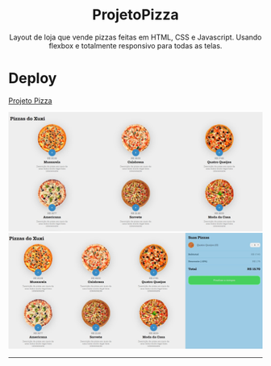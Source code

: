 <h1 align = "center"> ProjetoPizza </h1>

<p align = "center"> Layout de loja que vende pizzas feitas em HTML, CSS e Javascript. Usando flexbox e totalmente responsivo para todas as telas. </p>

# Deploy

[Projeto Pizza](https://sad-yalow-404851.netlify.app)

![Projeto Pizza](https://github.com/igor-cotrim/ProjetoPizza/blob/master/%7B032607A2-EDE2-43EE-A0BF-63D4A68818DA%7D.png.jpg)
<br/>
![Projeto Pizza](https://github.com/igor-cotrim/ProjetoPizza/blob/master/%7B0EF96E6A-8524-40F1-A9F8-23F4AE895ACA%7D.png.jpg)

---
